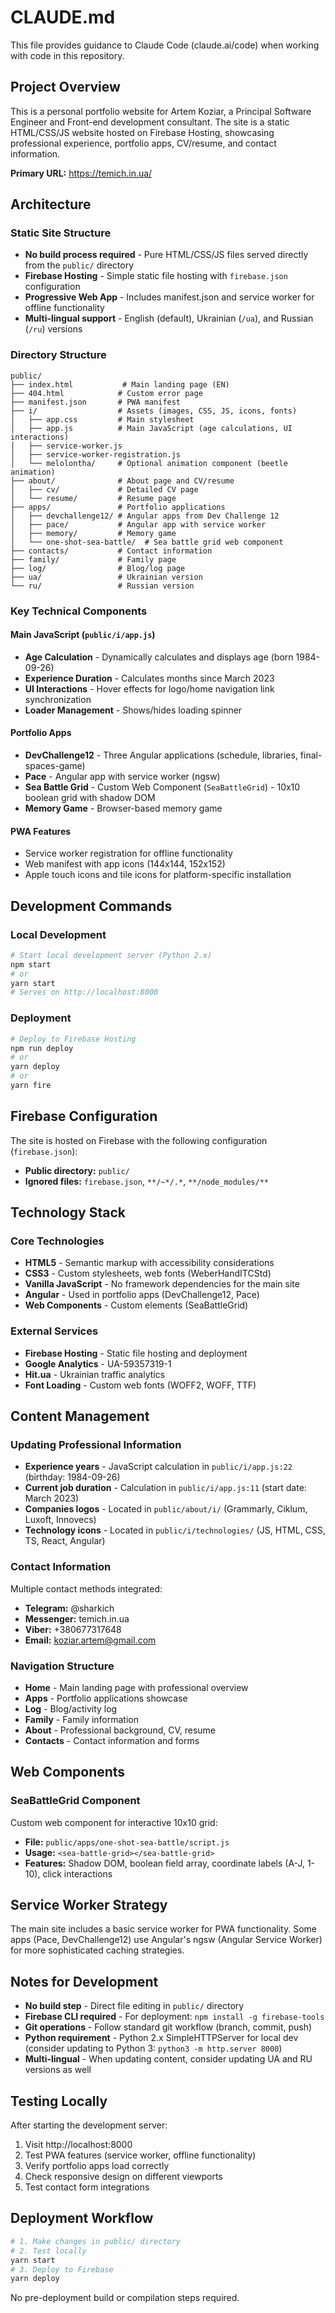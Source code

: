# CLAUDE.md

This file provides guidance to Claude Code (claude.ai/code) when working with code in this repository.

## Project Overview

This is a personal portfolio website for Artem Koziar, a Principal Software Engineer and Front-end development consultant. The site is a static HTML/CSS/JS website hosted on Firebase Hosting, showcasing professional experience, portfolio apps, CV/resume, and contact information.

**Primary URL:** https://temich.in.ua/

## Architecture

### Static Site Structure
- **No build process required** - Pure HTML/CSS/JS files served directly from the `public/` directory
- **Firebase Hosting** - Simple static file hosting with `firebase.json` configuration
- **Progressive Web App** - Includes manifest.json and service worker for offline functionality
- **Multi-lingual support** - English (default), Ukrainian (`/ua`), and Russian (`/ru`) versions

### Directory Structure
```
public/
├── index.html           # Main landing page (EN)
├── 404.html            # Custom error page
├── manifest.json       # PWA manifest
├── i/                  # Assets (images, CSS, JS, icons, fonts)
│   ├── app.css         # Main stylesheet
│   ├── app.js          # Main JavaScript (age calculations, UI interactions)
│   ├── service-worker.js
│   ├── service-worker-registration.js
│   └── melolontha/     # Optional animation component (beetle animation)
├── about/              # About page and CV/resume
│   ├── cv/             # Detailed CV page
│   └── resume/         # Resume page
├── apps/               # Portfolio applications
│   ├── devchallenge12/ # Angular apps from Dev Challenge 12
│   ├── pace/           # Angular app with service worker
│   ├── memory/         # Memory game
│   └── one-shot-sea-battle/  # Sea battle grid web component
├── contacts/           # Contact information
├── family/             # Family page
├── log/                # Blog/log page
├── ua/                 # Ukrainian version
└── ru/                 # Russian version
```

### Key Technical Components

#### Main JavaScript (`public/i/app.js`)
- **Age Calculation** - Dynamically calculates and displays age (born 1984-09-26)
- **Experience Duration** - Calculates months since March 2023
- **UI Interactions** - Hover effects for logo/home navigation link synchronization
- **Loader Management** - Shows/hides loading spinner

#### Portfolio Apps
- **DevChallenge12** - Three Angular applications (schedule, libraries, final-spaces-game)
- **Pace** - Angular app with service worker (ngsw)
- **Sea Battle Grid** - Custom Web Component (`SeaBattleGrid`) - 10x10 boolean grid with shadow DOM
- **Memory Game** - Browser-based memory game

#### PWA Features
- Service worker registration for offline functionality
- Web manifest with app icons (144x144, 152x152)
- Apple touch icons and tile icons for platform-specific installation

## Development Commands

### Local Development
```bash
# Start local development server (Python 2.x)
npm start
# or
yarn start
# Serves on http://localhost:8000
```

### Deployment
```bash
# Deploy to Firebase Hosting
npm run deploy
# or
yarn deploy
# or
yarn fire
```

## Firebase Configuration

The site is hosted on Firebase with the following configuration (`firebase.json`):
- **Public directory:** `public/`
- **Ignored files:** `firebase.json`, `**/~*/.*`, `**/node_modules/**`

## Technology Stack

### Core Technologies
- **HTML5** - Semantic markup with accessibility considerations
- **CSS3** - Custom stylesheets, web fonts (WeberHandITCStd)
- **Vanilla JavaScript** - No framework dependencies for the main site
- **Angular** - Used in portfolio apps (DevChallenge12, Pace)
- **Web Components** - Custom elements (SeaBattleGrid)

### External Services
- **Firebase Hosting** - Static file hosting and deployment
- **Google Analytics** - UA-59357319-1
- **Hit.ua** - Ukrainian traffic analytics
- **Font Loading** - Custom web fonts (WOFF2, WOFF, TTF)

## Content Management

### Updating Professional Information
- **Experience years** - JavaScript calculation in `public/i/app.js:22` (birthday: 1984-09-26)
- **Current job duration** - Calculation in `public/i/app.js:11` (start date: March 2023)
- **Companies logos** - Located in `public/about/i/` (Grammarly, Ciklum, Luxoft, Innovecs)
- **Technology icons** - Located in `public/i/technologies/` (JS, HTML, CSS, TS, React, Angular)

### Contact Information
Multiple contact methods integrated:
- **Telegram:** @sharkich
- **Messenger:** temich.in.ua
- **Viber:** +380677317648
- **Email:** koziar.artem@gmail.com

### Navigation Structure
- **Home** - Main landing page with professional overview
- **Apps** - Portfolio applications showcase
- **Log** - Blog/activity log
- **Family** - Family information
- **About** - Professional background, CV, resume
- **Contacts** - Contact information and forms

## Web Components

### SeaBattleGrid Component
Custom web component for interactive 10x10 grid:
- **File:** `public/apps/one-shot-sea-battle/script.js`
- **Usage:** `<sea-battle-grid></sea-battle-grid>`
- **Features:** Shadow DOM, boolean field array, coordinate labels (A-J, 1-10), click interactions

## Service Worker Strategy

The main site includes a basic service worker for PWA functionality. Some apps (Pace, DevChallenge12) use Angular's ngsw (Angular Service Worker) for more sophisticated caching strategies.

## Notes for Development

- **No build step** - Direct file editing in `public/` directory
- **Firebase CLI required** - For deployment: `npm install -g firebase-tools`
- **Git operations** - Follow standard git workflow (branch, commit, push)
- **Python requirement** - Python 2.x SimpleHTTPServer for local dev (consider updating to Python 3: `python3 -m http.server 8000`)
- **Multi-lingual** - When updating content, consider updating UA and RU versions as well

## Testing Locally

After starting the development server:
1. Visit http://localhost:8000
2. Test PWA features (service worker, offline functionality)
3. Verify portfolio apps load correctly
4. Check responsive design on different viewports
5. Test contact form integrations

## Deployment Workflow

```bash
# 1. Make changes in public/ directory
# 2. Test locally
yarn start
# 3. Deploy to Firebase
yarn deploy
```

No pre-deployment build or compilation steps required.
